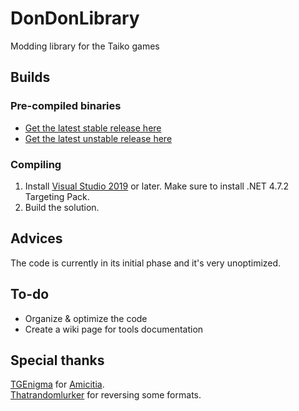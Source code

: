 # DonDonLibrary
Modding library for the Taiko games<br>

## Builds
### Pre-compiled binaries
* [Get the latest stable release here](https://github.com/mrcloverthecoder/DonDonLibrary/releases/latest)<br>
* [Get the latest unstable release here](https://ci.appveyor.com/project/mrcloverthecoder/dondonlibrary/build/artifacts)<br>
### Compiling
1. Install [Visual Studio 2019](https://visualstudio.microsoft.com/downloads/) or later. Make sure to install .NET 4.7.2 Targeting Pack. <br>
2. Build the solution.

## Advices
The code is currently in its initial phase and it's very unoptimized.<br>

## To-do
* Organize & optimize the code <br>
* Create a wiki page for tools documentation

## Special thanks
[TGEnigma](https://github.com/TGEnigma) for [Amicitia](https://github.com/TGEnigma/Amicitia). <br>
[Thatrandomlurker](https://github.com/thatrandomlurker-divamoddingtools) for reversing some formats.
